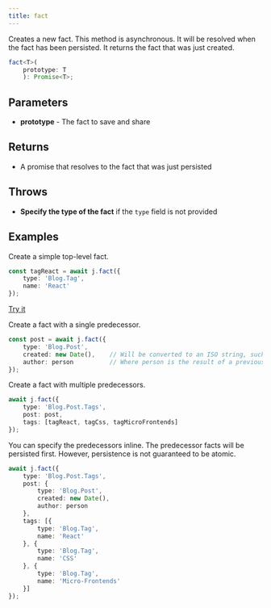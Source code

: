 ```yaml
---
title: fact
---
```


Creates a new fact.
This method is asynchronous.
It will be resolved when the fact has been persisted.
It returns the fact that was just created.

```typescript
fact<T>(
    prototype: T
    ): Promise<T>;
```

## Parameters

* **prototype** - The fact to save and share

## Returns

* A promise that resolves to the fact that was just persisted

## Throws

* **Specify the type of the fact** if the `type` field is not provided

## Examples

Create a simple top-level fact.

```typescript
const tagReact = await j.fact({
    type: 'Blog.Tag',
    name: 'React'
});
```

[Try it](/examples/single-fact)

Create a fact with a single predecessor.

```typescript
const post = await j.fact({
    type: 'Blog.Post',
    created: new Date(),    // Will be converted to an ISO string, such as '2018-12-23T22:46:02.487Z'.
    author: person          // Where person is the result of a previous j.fact.
});
```

Create a fact with multiple predecessors.

```typescript
await j.fact({
    type: 'Blog.Post.Tags',
    post: post,
    tags: [tagReact, tagCss, tagMicroFrontends]
});
```

You can specify the predecessors inline.
The predecessor facts will be persisted first.
However, persistence is not guaranteed to be atomic.

```typescript
await j.fact({
    type: 'Blog.Post.Tags',
    post: {
        type: 'Blog.Post',
        created: new Date(),
        author: person
    },
    tags: [{
        type: 'Blog.Tag',
        name: 'React'
    }, {
        type: 'Blog.Tag',
        name: 'CSS'
    }, {
        type: 'Blog.Tag',
        name: 'Micro-Frontends'
    }]
});
```